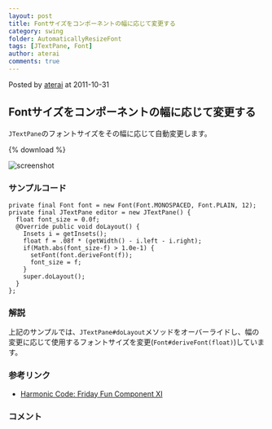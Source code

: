 ```yaml
---
layout: post
title: Fontサイズをコンポーネントの幅に応じて変更する
category: swing
folder: AutomaticallyResizeFont
tags: [JTextPane, Font]
author: aterai
comments: true
---
```


Posted by [aterai](http://terai.xrea.jp/aterai.html) at 2011-10-31

## Fontサイズをコンポーネントの幅に応じて変更する
`JTextPane`のフォントサイズをその幅に応じて自動変更します。

{% download %}

![screenshot](https://lh6.googleusercontent.com/-RTjWJaRHh4E/Tq4_8nk91OI/AAAAAAAABEY/mwfxMScDHec/s800/AutomaticallyResizeFont.png)

### サンプルコード
<pre class="prettyprint"><code>private final Font font = new Font(Font.MONOSPACED, Font.PLAIN, 12);
private final JTextPane editor = new JTextPane() {
  float font_size = 0.0f;
  @Override public void doLayout() {
    Insets i = getInsets();
    float f = .08f * (getWidth() - i.left - i.right);
    if(Math.abs(font_size-f) &gt; 1.0e-1) {
      setFont(font.deriveFont(f));
      font_size = f;
    }
    super.doLayout();
  }
};
</code></pre>

### 解説
上記のサンプルでは、`JTextPane#doLayout`メソッドをオーバーライドし、幅の変更に応じて使用するフォントサイズを変更(`Font#deriveFont(float)`)しています。

### 参考リンク
- [Harmonic Code: Friday Fun Component XI](http://harmoniccode.blogspot.com/2011/10/friday-fun-component-xi.html)

<!-- dummy comment line for breaking list -->

### コメント
